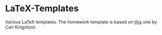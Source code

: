 LaTeX-Templates
===============
Various LaTeX templates. The homework template is based on [this](http://www.cs.cmu.edu/~ckingsf/class/02-714/hw-template.tex) one by Carl Kingsford.
